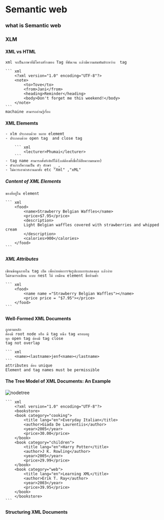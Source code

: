 # Semantic web

### what is Semantic web 

### XLM 

#### XML vs HTML
    xml จะเป็นภาษาที่มีโครงสร้างของ Tag ที่ชัดเจน เเล้วมีความสมพันธ์ระหว่าง  tag

    ``` xml
        <?xml version="1.0" encoding="UTF-8"?>
        <note>
            <to>Tove</to>
            <from>Jani</from>
            <heading>Reminder</heading>
            <body>Don't forget me this weekend!</body>
        </note>
    ```
    machaine สามารถอ่านรู้เรื่อง

#### XML Elememts
    - xlm ประกอบด้วย หลาย elememt
    - ประกอบด้วย open tag  and close tag

        ``` xml
            <lecturer>Phumai</lecturer> 
        ``` 
    - tag name สามารถตั้งยังงัยก็ได้(เเต่ต้องตั้งชื่อให้สือความหมาย)
    - ตัวเเรกก็ความเป็น ตัว อักษร _ ,
    - ไม่ควรเอาคำสงวนมาตั้ง etc "Xml" ,"xML"
##### Content of XML Elements
    ของที่อยู่ใน element 

    ``` xml
        <food>
            <name>Strawberry Belgian Waffles</name>
            <price>$7.95</price>
            <description>
            Light Belgian waffles covered with strawberries and whipped cream
            </description>
            <calories>900</calories>
        </food>
    ```
##### XML Attributes
    เขียนข้อมูลภายใน tag เปิด เพื่อง่ายต่อการจัดรูปเเบบการเเสดงผล เเล้วง่าย
    ไม่สามารถเขียน เเบบ nest ได้ เหมือน element ขื่อห้ามช้ำ

    ``` xml
        <food>
            <name name ="Strawberry Belgian Waffles"></name>
            <price price = "$7.95"></price>
        </food>
    ```
#### Well-Formed XML Documents
    ถูกตามหลัก
    ต้องมี root node หรือ มี tag หนึง tag ครอบอยู
    ทุก open tag ต้องมี tag close
    tag not overlap

    ``` xml
        <name><lastname>jenf<name></lastname>
    ```
    attributes ต้อง unique
    Element and tag names must be permissible

#### The Tree Model of XML Documents: An Example
   ![nodetree]('./img/nodetree.gif') 
   
    ``` xml
        <?xml version="1.0" encoding="UTF-8"?>
        <bookstore>
        <book category="cooking">
            <title lang="en">Everyday Italian</title>
            <author>Giada De Laurentiis</author>
            <year>2005</year>
            <price>30.00</price>
        </book>
        <book category="children">
            <title lang="en">Harry Potter</title>
            <author>J K. Rowling</author>
            <year>2005</year>
            <price>29.99</price>
        </book>
        <book category="web">
            <title lang="en">Learning XML</title>
            <author>Erik T. Ray</author>
            <year>2003</year>
            <price>39.95</price>
        </book>
        </bookstore>
    ```

#### Structuring XML Documents 
